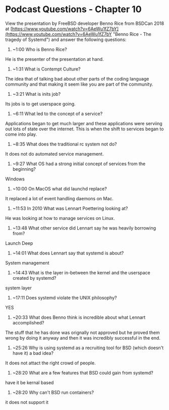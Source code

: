 # Podcast Questions - Chapter 10

View the presentation by FreeBSD developer Benno Rice from BSDCan 2018 at [https://www.youtube.com/watch?v=6AeWu1fZ7bY](https://www.youtube.com/watch?v=6AeWu1fZ7bY "Benno Rice - The tragedy of Systemd") and answer the following questions:

1) ~1:00 Who is Benno Rice?

He is the presenter of the presentation at hand.  

1) ~1:31 What is Contempt Culture?

The idea that of talking bad about other parts of the coding language community and that making it seem like you are part of the community.

1) ~3:21 What is inits job?

Its jobs is to get userspace going.  

1) ~6:11 What led to the concept of a service?

 Applications began to get much larger and these applications were serviing out lots of state over the internet.  This is when the shift to services began to come into play.  

1) ~8:35 What does the traditional rc system not do?

It does not do automated service management.  

1) ~9:27 What OS had a strong initial concept of services from the beginning?

Windows

1) ~10:00 On MacOS what did launchd replace?

It replaced a lot of event handling daemons on Mac.  

1) ~11:53 In 2010 What was Lennart Poettering looking at?

He was looking at how to manage services on Linux.  

1) ~13:48 What other service did Lennart say he was heavily borrowing from?

Launch Deep

1) ~14:01 What does Lennart say that systemd is about?

System management

1) ~14:43 What is the layer in-between the kernel and the userspace created by systemd?

system layer

1) ~17:11 Does systemd violate the UNIX philosophy?

YES

1) ~20:33 What does Benno think is incredible about what Lennart accomplished?

The stuff that he has done was orignally not approved but he proved them wrong by doing it anyway and then it was incredibly successful in the end.  

1) ~25:26 Why is using systemd as a recruiting tool for BSD (which doesn't have it) a bad idea?

It does not attact the right crowd of people.  

1) ~28:20 What are a few features that BSD could gain from systemd?

have it be kernal based 

1) ~28:20 Why can't BSD run containers?

it does not support it
                  